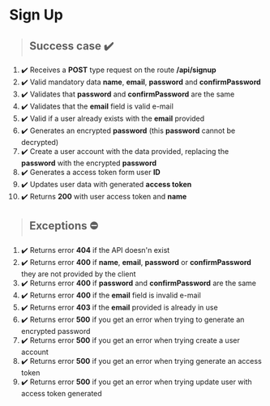# Sign Up

> ## Success case ✔️

1. ✔️ Receives a **POST** type request on the route **/api/signup**
2. ✔️ Valid mandatory data **name**, **email**, **password** and **confirmPassword**
3. ✔️ Validates that **password** and **confirmPassword** are the same
4. ✔️ Validates that the **email** field is valid e-mail
5. ✔️ Valid if a user already exists with the **email** provided
6. ✔️ Generates an encrypted **password** (this **password** cannot be decrypted)
7. ✔️ Create a user account with the data provided, replacing the **password** with the encrypted **password**
8. ✔️ Generates a access token form user **ID**
9. ✔️ Updates user data with generated **access token**
10. ✔️ Returns **200** with user access token and **name**

> ## Exceptions ⛔

1. ✔️ Returns error **404** if the API doesn'n exist
2. ✔️ Returns error **400** if **name**, **email**, **password** or **confirmPassword** they are not provided by the client
3. ✔️ Returns error **400** if **password** and **confirmPassword** are the same
4. ✔️ Returns error **400** if the **email** field is invalid e-mail
5. ✔️ Returns error **403** if the **email** provided is already in use
6. ✔️ Returns error **500** if you get an error when trying to generate an encrypted password
7. ✔️ Returns error **500** if you get an error when trying create a user account
8. ✔️ Returns error **500** if you get an error when trying generate an access token
9. ✔️ Returns error **500** if you get an error when trying update user with access token generated